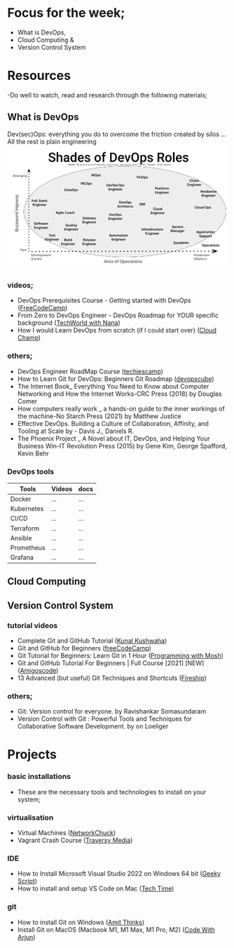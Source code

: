 # Focus for the week;
- What is DevOps, 
- Cloud Computing &
- Version Control System

# Resources
-Do well to watch, read and research through the following materials; 

## What is DevOps
Dev(sec)Ops: everything you do to overcome the friction created by silos … All the rest is plain engineering
![devops](/docs/assets/shades-of-devops.png)

### videos;
- DevOps Prerequisites Course - Getting started with DevOps ([FreeCodeCamp](https://www.youtube.com/watch?v=Wvf0mBNGjXY))
- From Zero to DevOps Engineer - DevOps Roadmap for YOUR specific background ([TechWorld with Nana](https://www.youtube.com/watch?v=G_nVMUtaqCk&t=669s))
- How I would Learn DevOps from scratch (if I could start over) ([Cloud Champ](https://www.youtube.com/watch?v=EAXdnPWUCcc))

### others;
- DevOps Engineer RoadMap Course ([techiescamp](https://techiescamp.com/courses/devops-engineer-roadmap-course/))
- How to Learn Git for DevOps: Beginners Git Roadmap ([devopscube](https://devopscube.com/git-for-devops/))
- The Internet Book_ Everything You Need to Know about Computer Networking and How the Internet Works-CRC Press (2018) by Douglas Comer
- How computers really work _ a hands-on guide to the inner workings of the machine-No Starch Press (2021) by Matthew Justice
- Effective DevOps. Building a Culture of Collaboration, Affinity, and Tooling at Scale by - Davis J., Daniels R.
- The Phoenix Project _ A Novel about IT, DevOps, and Helping Your Business Win-IT Revolution Press (2015) by Gene Kim, George Spafford, Kevin Behr

### DevOps tools
| Tools  | Videos | docs |
| ------------- | ------------- | ------------- |
| Docker  | ...  | ...  | ...  |
| Kubernetes  | ... | ...  |
| CI/CD  | ...  | ...  |
| Terraform  | ... | ...  |
| Ansible  | ...  | ...  |
| Prometheus  | ...  | ...  |
| Grafana  | ...  | ...  |


## Cloud Computing



## Version Control System
### tutorial videos
- Complete Git and GitHub Tutorial ([Kunal Kushwaha](https://www.youtube.com/watch?v=apGV9Kg7ics))
- Git and GitHub for Beginners ([freeCodeCamp](https://www.youtube.com/watch?v=RGOj5yH7evk))
- Git Tutorial for Beginners: Learn Git in 1 Hour ([Programming with Mosh](https://www.youtube.com/watch?v=8JJ101D3knE))
- Git and GitHub Tutorial For Beginners | Full Course [2021] [NEW] ([Amigoscode](https://www.youtube.com/watch?v=3fUbBnN_H2c))
- 13 Advanced (but useful) Git Techniques and Shortcuts ([Fireship](https://www.youtube.com/watch?v=ecK3EnyGD8o))


### others;
- Git: Version control for everyone. by Ravishankar Somasundaram
- Version Control with Git : Powerful Tools and Techniques for Collaborative Software Development. by on Loeliger


# Projects
### basic installations
- These are the necessary tools and technologies to install on your system;
### virtualisation
- Virtual Machines ([NetworkChuck](https://www.youtube.com/watch?v=wX75Z-4MEoM))
- Vagrant Crash Course ([Traversy Media](https://www.youtube.com/watch?v=vBreXjkizgo))
### IDE
- How to Install Microsoft Visual Studio 2022 on Windows 64 bit ([Geeky Script](https://www.youtube.com/watch?v=gvKqJF0pVMA))
- How to install and setup VS Code on Mac ([Tech Time](https://www.youtube.com/watch?v=2RoWZXcbPjw))
### git
- How to install Git on Windows ([Amit Thinks](https://www.youtube.com/watch?v=cJTXh7g-uCM))
- Install Git on MacOS (Macbook M1, M1 Max, M1 Pro, M2) ([Code With Arjun](https://www.youtube.com/watch?v=hMEyBtsuAJE))


